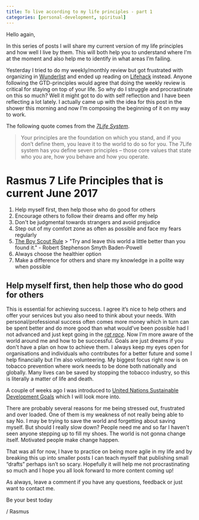 ```yaml
---
title: To live according to my life principles - part 1
categories: [personal-development, spiritual]
---
```

Hello again,

In this series of posts I will share my current version of my life principles and how well I live by them. This will both help you to understand where I’m at the moment and also help me to identify in what areas I’m failing.<!--more-->

Yesterday I tried to do my weekly/monthly review but got frustrated with organizing in [Wunderlist](https://www.wunderlist.com/) and ended up reading on [Lifehack](https://lifehack.org) instead.
Anyone following the GTD-principles would agree that doing the weekly review is critical for staying on top of your life. So why do I struggle and procrastinate on this so much?
Well it might got to do with self reflection and I have been reflecting a lot lately. I actually came up with the idea for this post in the shower this morning and now I’m composing the beginning of it on my way to work.

The following quote comes from the *[7Life System](https://highexistence.com/7life-system-the-simple-structure-that-will-change-your-life/)*.
> Your principles are the foundation on which you stand, and if you don’t define them, you leave it to the world to do so for you. The 7Life system has you define seven principles – those core values that state who you are, how you behave and how you operate.

# Rasmus 7 Life Principles that is current June 2017

1. Help myself first, then help those who do good for others
2. Encourage others to follow their dreams and offer my help
3. Don't be judgmental towards strangers and avoid prejudice
4. Step out of my comfort zone as often as possible and face my fears regularly
5. [The Boy Scout Rule](https://97-things-every-x-should-know.gitbooks.io/97-things-every-programmer-should-know/content/en/thing_08/index.html) > "Try and leave this world a little better than you found it." - Robert Stephenson Smyth Baden-Powell
6. Always choose the healthier option
7. Make a difference for others and share my knowledge in a polite way when possible

## Help myself first, then help those who do good for others

This is essential for achieving success. I agree it’s nice to help others and offer your services but you also need to think about your needs.
With personal/professional success often comes more money which in turn can be spent better and do more good than what would’ve been possible had I not advanced and just kept going in the [*rat race*](https://en.wikipedia.org/wiki/Rat_race). Now I'm more aware of the world around me and how to be successful. Goals are just dreams if you don't have a plan on how to achieve them.
I always keep my eyes open for organisations and individuals who contributes for a better future and some I help financially but I’m also volunteering.
My biggest focus right now is on tobacco prevention where work needs to be done both nationally and globally. Many lives can be saved by stopping the tobacco industry, so this is literally a matter of life and death.

A couple of weeks ago I was introduced to [United Nations Sustainable Development Goals](https://www.globalgoals.org) which I will look more into.

There are probably several reasons for me being stressed out, frustrated and over loaded. One of them is my weakness of not really being able to say No. I may be trying to save the world and forgetting about saving myself. But should I really slow down? People need me and so far I haven't seen anyone stepping up to fill my shoes. The world is not gonna change itself. Motivated people make change happen.

That was all for now, I have to practice on being more agile in my life and by breaking this up into smaller posts I can teach myself that publishing small “drafts” perhaps isn’t so scary.
Hopefully it will help me not procrastinating so much and I hope you all look forward to more content coming up!

As always, leave a comment if you have any questions, feedback or just want to contact me.

Be your best today

/ Rasmus